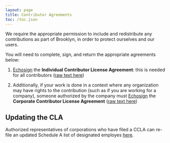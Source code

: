 ```yaml
---
layout: page
title: Contributor Agreements
toc: /toc.json
---
```


We require the appropriate permission to include and redistribute any contributions
as part of Brooklyn, in order to protect ourselves and our users.

You will need to complete, sign, and return the appropriate agreements below:

1. [Echosign](individual.html) the **Individual Contributor License Agreement**:
   this is needed for all contributors
   ([raw text here](brooklyn-icla.txt))
    
2. Additionally, if your work is done in a context where any organization may have rights to the contribution
   (such as if you are working for a company), someone authorized by the company must
   [Echosign](corporate.html) the **Corporate Contributor License Agreement** ([raw text here](brooklyn-ccla.txt))

## Updating the CLA

Authorized representatives of corporations who have filed a CCLA 
can re-file an updated Schedule A list of designated employes [here](corporate-update-schedule.html).
